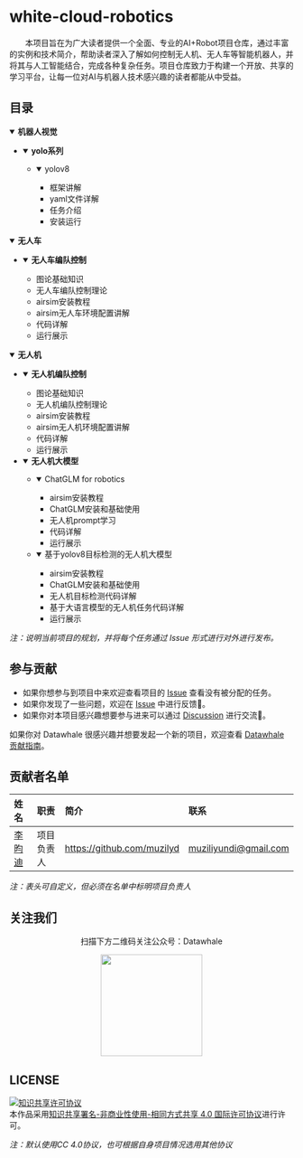 # white-cloud-robotics

&emsp;&emsp;本项目旨在为广大读者提供一个全面、专业的AI+Robot项目仓库，通过丰富的实例和技术简介，帮助读者深入了解如何控制无人机、无人车等智能机器人，并将其与人工智能结合，完成各种复杂任务。项目仓库致力于构建一个开放、共享的学习平台，让每一位对AI与机器人技术感兴趣的读者都能从中受益。

## 目录

<details open>
  <summary><b>机器人视觉</b></summary>

  - <details open>
    <summary><b>yolo系列</b></summary>

      - <details open>
        <summary>yolov8</summary>
        
        * 框架讲解
        * yaml文件详解
        * 任务介绍
        * 安装运行
        </details>
    </details>
</details>

<details open>
  <summary><b>无人车</b></summary>

  - <details open>
      <summary><b>无人车编队控制</b></summary>

      * 图论基础知识
      * 无人车编队控制理论
      * airsim安装教程
      * airsim无人车环境配置讲解
      * 代码详解
      * 运行展示
</details>

<details open>
  <summary><b>无人机</b></summary>

  - <details open>
      <summary><b>无人机编队控制</b></summary>

      * 图论基础知识
      * 无人机编队控制理论
      * airsim安装教程
      * airsim无人机环境配置讲解
      * 代码详解
      * 运行展示
    </details>

  - <details open>
    <summary><b>无人机大模型</b></summary>

      - <details open>
        <summary>ChatGLM for robotics</summary>
        
        * airsim安装教程
        * ChatGLM安装和基础使用
        * 无人机prompt学习
        * 代码详解
        * 运行展示
        </details>

      - <details open>
        <summary>基于yolov8目标检测的无人机大模型</summary>
        
        * airsim安装教程
        * ChatGLM安装和基础使用
        * 无人机目标检测代码详解
        * 基于大语言模型的无人机任务代码详解
        * 运行展示
        </details>
    </details>
</details>


*注：说明当前项目的规划，并将每个任务通过 Issue 形式进行对外进行发布。*

## 参与贡献

- 如果你想参与到项目中来欢迎查看项目的 [Issue]() 查看没有被分配的任务。
- 如果你发现了一些问题，欢迎在 [Issue]() 中进行反馈🐛。
- 如果你对本项目感兴趣想要参与进来可以通过 [Discussion]() 进行交流💬。

如果你对 Datawhale 很感兴趣并想要发起一个新的项目，欢迎查看 [Datawhale 贡献指南](https://github.com/datawhalechina/DOPMC#%E4%B8%BA-datawhale-%E5%81%9A%E5%87%BA%E8%B4%A1%E7%8C%AE)。

## 贡献者名单

| 姓名 | 职责 | 简介 | 联系 |
| :----| :---- | :---- | :---- |
| [李昀迪](https://github.com/muzilyd) | 项目负责人 | https://github.com/muzilyd | muziliyundi@gmail.com |

*注：表头可自定义，但必须在名单中标明项目负责人*

## 关注我们

<div align=center>
<p>扫描下方二维码关注公众号：Datawhale</p>
<img src="https://raw.githubusercontent.com/datawhalechina/pumpkin-book/master/res/qrcode.jpeg" width = "180" height = "180">
</div>

## LICENSE

<a rel="license" href="http://creativecommons.org/licenses/by-nc-sa/4.0/"><img alt="知识共享许可协议" style="border-width:0" src="https://img.shields.io/badge/license-CC%20BY--NC--SA%204.0-lightgrey" /></a><br />本作品采用<a rel="license" href="http://creativecommons.org/licenses/by-nc-sa/4.0/">知识共享署名-非商业性使用-相同方式共享 4.0 国际许可协议</a>进行许可。

*注：默认使用CC 4.0协议，也可根据自身项目情况选用其他协议*
